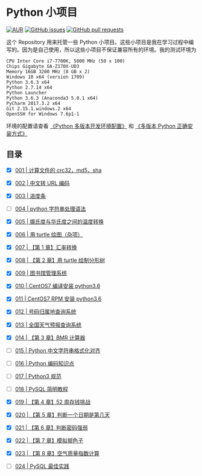 # Python 小项目

[![AUR](https://img.shields.io/badge/license-GPL3%2B%20License-blue.svg)](https://github.com/jueti/Anaconda-tutorial/blob/master/LICENSE)
[![GitHub issues](https://img.shields.io/github/issues/jueti/python-projects.svg)](https://github.com/jueti/Python-projects/issues)
[![GitHub pull requests](https://img.shields.io/github/issues-pr/jueti/python-projects.svg)](https://github.com/jueti/Python-projects/pulls)


这个 Repository 用来托管一些 Python 小项目。这些小项目是我在学习过程中编写的。因为是自己使用，所以这些小项目不保证兼容所有的环境。我的测试环境为


    CPU Inter Core i7-7700K, 5000 MHz (50 x 100)
    Chips Gigabyte GA-Z170X-UD3
    Memory 16GB 3200 MHz (8 GB x 2)
    Windows 10 x64 (version 1709)
    Python 3.6.3 x64
    Python 2.7.14 x64
    Python Launcher
    Python 3.6.3 (Anaconda3 5.0.1 x64)
    PyCharm 2017.3.2 x64
    Git 2.15.1.windows.2 x64
    OpenSSH for Windows 7.6p1-1

环境的配置请查看 [《Python 多版本开发环境配置》](environment_config_tutorial.md) 和 [《多版本 Python 正确安装方式》](https://www.jasonyang.xin/29.html)

## 目录

- [x] [001 | 计算文件的 crc32，md5，sha](projects/001/README.md)
- [x] [002 | 中文转 URL 编码](projects/002/README.md)
- [x] [003 | 进度条](projects/003/README.md)
- [ ] [004 | python 字符串处理语法](projects/004/README.md)
- [x] [005 | 摄氏度与华氏度之间的温度转换](projects/005/README.md)
- [x] [006 | 用 turtle 绘图（杂项）](projects/006/README.md)
- [x] [007 | 【第 1 章】汇率转换](projects/007/currency_converter_v0.4.0.py)
- [x] [008 | 【第 2 章】用 turtle 绘制分形树](projects/008/README.md)
- [x] [009 | 图书馆管理系统](projects/009/README.md)
- [x] [010 | CentOS7 编译安装 python3.6](projects/010/README.md)
- [x] [011 | CentOS7 RPM 安装 python3.6](projects/011/README.md)
- [x] [012 | 号码归属地查询系统](projects/012/telephone_query_system_v0.1.0.py)
- [x] [013 | 全国天气预报查询系统](projects/013/README.md)
- [x] [014 | 【第 3 章】BMR 计算器](projects/014/README.md)
- [ ] [015 | Python 中文字符串格式化对齐](projects/015/README.md)
- [ ] [016 | Python 编码知识点](projects/016/README.md)
- [ ] [017 | Python3 规范](projects/017/README.md)
- [ ] [018 | PySQL 简明教程](projects/018/README.md)
- [x] [019 | 【第 4 章】52 周存钱挑战](projects/019/README.md)
- [x] [020 | 【第 5 章】判断一个日期是第几天](projects/020/README.md)
- [x] [021 | 【第 6 章】判断密码强弱](projects/021/README.md)
- [x] [022 | 【第 7 章】模拟掷色子](projects/022/README.md)
- [x] [023 | 【第 8 章】空气质量指数计算](projects/023/README.md)
- [ ] [024 | PySQL 最佳实践](projects/024/README.md)

